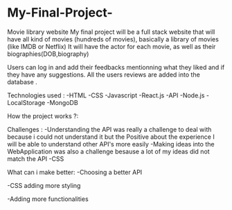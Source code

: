 ﻿# My-Final-Project-
Movie library website
My final project will be a full stack website that will have all kind of movies (hundreds of movies), basically a library of movies (like IMDB or Netflix)
It will have the actor for each movie, as well as their biographies(DOB,biography)

Users can log in and add their feedbacks mentionning what they liked and if they have any suggestions.
All the users reviews are added into the database .

﻿Technologies used :
 -HTML
 -CSS
 -Javascript
 -React.js
 -API
 -Node.js
 -LocalStorage
 -MongoDB
 
 How the project works ?: 
 
 
 
 
 Challenges :
 -Understanding the API was really a challenge to deal with 
 because i could not understand it but the Positive about the experience 
 I will be able to understand other API's more easily
 -Making ideas into the WebApplication was also a challenge 
 besause a lot of my ideas did not match the API 
 -CSS 
 
 What can i make better:
 -Choosing a better API
 
 -CSS adding more styling 
 
 -Adding more functionalities
 
 
 
